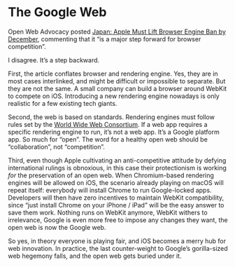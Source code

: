 # The Google Web

Open Web Advocacy posted [Japan: Apple Must Lift Browser Engine Ban by December](https://open-web-advocacy.org/blog/japan-apple-must-lift-engine-ban-by-december/), commenting that it “is a major step forward for browser competition”.

I disagree. It’s a step backward.

First, the article conflates browser and rendering engine. Yes, they are in most cases interlinked, and might be difficult or impossible to separate. But they are not the same. A small company can build a browser around WebKit to compete on iOS. Introducing a new rendering engine nowadays is only realistic for a few existing tech giants.

Second, the web is based on standards. Rendering engines must follow rules set by the [World Wide Web Consortium](https://www.w3.org). If a web app requires a specific rendering engine to run, it’s not a web app. It’s a Google platform app. So much for “open”. The word for a healthy open web should be “collaboration”, not “competition”.

Third, even though Apple cultivating an anti-competitive attitude by defying international rulings is obnoxious, in this case their protectionism is working _for_ the preservation of an open web. When Chromium-based rendering engines will be allowed on iOS, the scenario already playing on macOS will repeat itself: everybody will install Chrome to run Google-locked apps. Developers will then have zero incentives to maintain WebKit compatibility, since “just install Chrome on your iPhone / iPad” will be the easy answer to save them work. Nothing runs on WebKit anymore, WebKit withers to irrelevance, Google is even more free to impose any changes they want, the open web is now the Google web.

So yes, in theory everyone is playing fair, and iOS becomes a merry hub for web innovation. In practice, the last counter-weight to Google’s gorilla-sized web hegemony falls, and the open web gets buried under it.